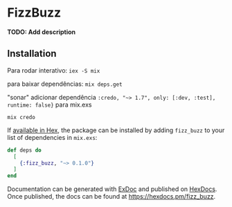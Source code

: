 # FizzBuzz

**TODO: Add description**

## Installation

Para rodar interativo:
```iex -S mix ```

para baixar dependências:
```mix deps.get```

"sonar"
adicionar dependência 
```:credo, "~> 1.7", only: [:dev, :test], runtime: false}```
para mix.exs

```mix credo```

If [available in Hex](https://hex.pm/docs/publish), the package can be installed
by adding `fizz_buzz` to your list of dependencies in `mix.exs`:

```elixir
def deps do
  [
    {:fizz_buzz, "~> 0.1.0"}
  ]
end
```

Documentation can be generated with [ExDoc](https://github.com/elixir-lang/ex_doc)
and published on [HexDocs](https://hexdocs.pm). Once published, the docs can
be found at <https://hexdocs.pm/fizz_buzz>.

